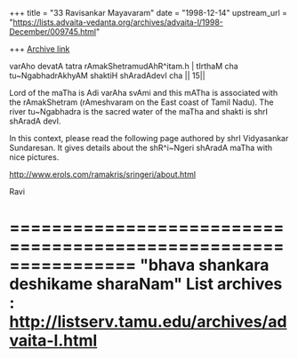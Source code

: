 +++
title = "33 Ravisankar Mayavaram"
date = "1998-12-14"
upstream_url = "https://lists.advaita-vedanta.org/archives/advaita-l/1998-December/009745.html"

+++
[Archive link](https://lists.advaita-vedanta.org/archives/advaita-l/1998-December/009745.html)

varAho devatA tatra  rAmakShetramudAhR^itam.h |
tIrthaM cha tu~NgabhadrAkhyAM shaktiH shAradAdevI cha || 15||

Lord of the maTha is Adi varAha svAmi and this mATha is
associated with the rAmakShetram (rAmeshvaram on the East coast
of Tamil Nadu). The river tu~Ngabhadra is the sacred water of the
maTha and shakti is shrI shAradA devI.

In this context, please read the following page authored by shrI
Vidyasankar Sundaresan. It gives details about the shR^i~Ngeri
shAradA maTha with nice pictures.

http://www.erols.com/ramakris/sringeri/about.html


Ravi

================================================================
"bhava shankara deshikame sharaNam"
List archives : http://listserv.tamu.edu/archives/advaita-l.html
================================================================


